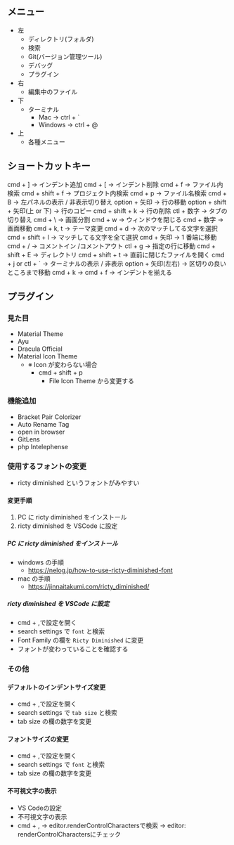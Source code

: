 ## メニュー

- 左
  - ディレクトリ(フォルダ)
  - 検索
  - Git(バージョン管理ツール)
  - デバッグ
  - プラグイン
- 右
  - 編集中のファイル
- 下
  - ターミナル
    - Mac -> ctrl + `
    - Windows -> ctrl + @
- 上
  - 各種メニュー

## ショートカットキー

cmd + ] -> インデント追加
cmd + [ -> インデント削除
cmd + f -> ファイル内検索
cmd + shift + f -> プロジェクト内検索
cmd + p -> ファイル名検索
cmd + B -> 左パネルの表示 / 非表示切り替え
option + 矢印 -> 行の移動
option + shift + 矢印(上 or 下) -> 行のコピー
cmd + shift + k -> 行の削除
ctl + 数字 -> タブの切り替え
cmd + \ -> 画面分割
cmd + w -> ウィンドウを閉じる
cmd + 数字 -> 画面移動
cmd + k, t -> テーマ変更
cmd + d -> 次のマッチしてる文字を選択
cmd + shift + l -> マッチしてる文字を全て選択
cmd + 矢印 -> 1 番端に移動
cmd + / -> コメントイン /コメントアウト
ctl + g -> 指定の行に移動
cmd + shift + E -> ディレクトリ
cmd + shift + t -> 直前に閉じたファイルを開く
cmd + j or ctl + ` -> ターミナルの表示 / 非表示
option + 矢印(左右) -> 区切りの良いところまで移動
cmd + k -> cmd + f -> インデントを揃える

## プラグイン

### 見た目

- Material Theme
- Ayu
- Dracula Official
- Material Icon Theme
  - ※ Icon が変わらない場合
    - cmd + shift + p
      - File Icon Theme から変更する

### 機能追加

- Bracket Pair Colorizer
- Auto Rename Tag
- open in browser
- GitLens
- php Intelephense

### 使用するフォントの変更

- ricty diminished というフォントがみやすい

#### 変更手順

1. PC に ricty diminished をインストール
2. ricty diminished を VSCode に設定

##### PC に ricty diminished をインストール

- windows の手順
  - https://nelog.jp/how-to-use-ricty-diminished-font
- mac の手順
  - https://jinnaitakumi.com/ricty_diminished/

##### ricty diminished を VSCode に設定

- cmd + ,で設定を開く
- search settings で `font` と検索
- Font Family の欄を `Ricty Diminished` に変更
- フォントが変わっていることを確認する

### その他

#### デフォルトのインデントサイズ変更

- cmd + ,で設定を開く
- search settings で `tab size` と検索
- tab size の欄の数字を変更

#### フォントサイズの変更

- cmd + ,で設定を開く
- search settings で `font` と検索
- tab size の欄の数字を変更

#### 不可視文字の表示
- VS Codeの設定
- 不可視文字の表示
- cmd + , -> editor.renderControlCharactersで検索 -> editor: renderControlCharactersにチェック